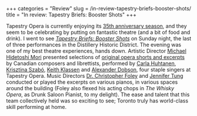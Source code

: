 +++
categories = "Review"
slug = /in-review-tapestry-briefs-booster-shots/
title = "In review: Tapestry Briefs: Booster Shots"
+++

Tapestry Opera is currently enjoying its [35th anniversary season](https://tapestryopera.com/), and they seem to be celebrating by putting on fantastic theatre (and a bit of food and drink). I went to see [*Tapestry Briefs: Booster Shots*](https://tapestryopera.com/boostershots) on Sunday night, the last of three performances in the Distillery Historic District. The evening was one of my best theatre experiences, hands down. Artistic Director [Michael Hidetoshi Mori](https://tapestryopera.com/michael-mori) presented selections of [original opera shorts and excerpts](https://tapestryopera.com/boostershots#program) by Canadian composers and librettists, performed by [Carla Huhtanen](http://www.carlahuhtanen.com/), [Krisztina Szabó](http://www.krisztinaszabo.com/), [Keith Klassen](http://www.keithklassen.com/) and [Alexander Dobson](http://schwalbeandpartners.com/project/alexander-dobson-baritone/), four staple singers at Tapestry Opera. Music Directors [Dr. Christopher Foley](https://learning.rcmusic.ca/glenn-gould-school/programs-and-faculty/classroom-faculty-biographies/dr-christopher-foley) and [Jennifer Tung](https://learning.rcmusic.ca/glenn-gould-school/programs-and-faculty/studio-faculty-biographies/jennifer-tung) conducted or played the excerpts on various pianos, in various spaces around the building (Foley also flexed his acting chops in _The Whisky Opera_, as Drunk Saloon Pianist, to my delight). The ease and talent that this team collectively held was so exciting to see; Toronto truly has world-class skill performing at home.

